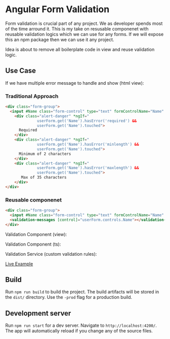 # Angular Form Validation

Form validation is crucial part of any project. We as developer spends most of the time arround it. This is my take on resusable componenet with reusable validation logics which we can use for any forms. If we will expose this an npm package then we can use it any project.

Idea is about to remove all boilerplate code in view and reuse validation logic.

## Use Case
If we have multiple error message to handle and show (html view):

### Traditional Approach
```html
<div class="form-group">
  <input #Name class="form-control" type="text" formControlName="Name" placeholder="Name" />
    <div class="alert-danger" *ngIf="
              userForm.get('Name').hasError('required') &&
              userForm.get('Name').touched">
      Required
    </div>
    <div class="alert-danger" *ngIf="
              userForm.get('Name').hasError('minlength') &&
              userForm.get('Name').touched">
      Minimum of 2 characters
    </div>
    <div class="alert-danger" *ngIf="
              userForm.get('Name').hasError('maxlength') &&
              userForm.get('Name').touched">
       Max of 35 characters
    </div>
</div>
```

### Reusable componenet 

```html
<div class="form-group">
  <input #Name class="form-control" type="text" formControlName="Name" placeholder="Name" />
  <validation-messages [control]="userForm.controls.Name"></validation-messages>
</div>
```
Validation Component (view):

Validation Component (ts):


Validation Service (custom validation rules):





[Live Example](https://stackblitz.com/github/nitin27may/FormValidation)
## Build

Run `npm run build` to build the project. The build artifacts will be stored in the `dist/` directory. Use the `-prod` flag for a production build.

## Development server

Run `npm run start` for a dev server. Navigate to `http://localhost:4200/`. The app will automatically reload if you change any of the source files.
